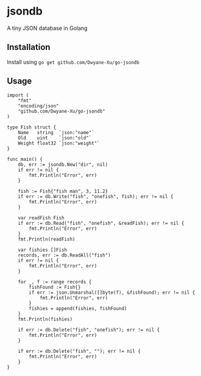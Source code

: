 # jsondb
A tiny JSON database in Golang

## Installation
Install using `go get github.com/Dwyane-Xu/go-jsondb`

## Usage
    import (
        "fmt"
        "encoding/json"
        "github.com/Dwyane-Xu/go-jsondb"
    )
    
    type Fish struct {
        Name   string  `json:"name"`
        Old    uint    `json:"old"`
        Weight float32 `json:"weight"`
    }
    
    func main() {
        db, err := jsondb.New("dir", nil)
        if err != nil {
            fmt.Println("Error", err)
        }
    
        fish := Fish{"fish man", 3, 11.2}
        if err := db.Write("fish", "onefish", fish); err != nil {
            fmt.Println("Error", err)
        }
    
        var readFish Fish
        if err := db.Read("fish", "onefish", &readFish); err != nil {
            fmt.Println("Error", err)
        }
        fmt.Println(readFish)
    
        var fishies []Fish
        records, err := db.ReadAll("fish")
        if err != nil {
            fmt.Println("Error", err)
        }
    
        for _, f := range records {
            fishFound := Fish{}
            if err := json.Unmarshal([]byte(f), &fishFound); err != nil {
                fmt.Println("Error", err)
            }
            fishies = append(fishies, fishFound)
        }
        fmt.Println(fishies)
    
        if err := db.Delete("fish", "onefish"); err != nil {
            fmt.Println("Error", err)
        }
    
        if err := db.Delete("fish", ""); err != nil {
            fmt.Println("Error", err)
        }
    }

